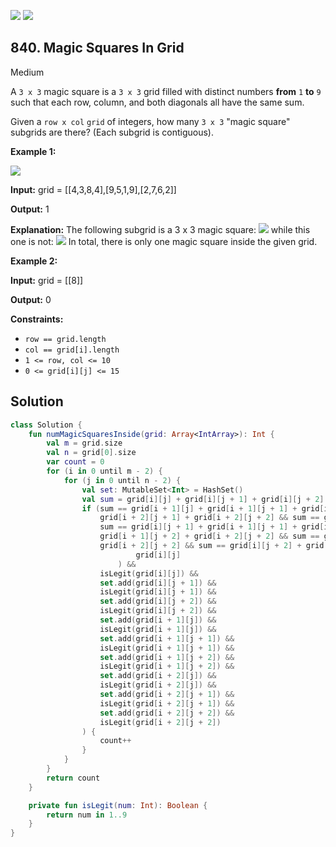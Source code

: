 [![](https://img.shields.io/github/stars/javadev/LeetCode-in-Kotlin?label=Stars&style=flat-square)](https://github.com/javadev/LeetCode-in-Kotlin)
[![](https://img.shields.io/github/forks/javadev/LeetCode-in-Kotlin?label=Fork%20me%20on%20GitHub%20&style=flat-square)](https://github.com/javadev/LeetCode-in-Kotlin/fork)

## 840\. Magic Squares In Grid

Medium

A `3 x 3` magic square is a `3 x 3` grid filled with distinct numbers **from** `1` **to** `9` such that each row, column, and both diagonals all have the same sum.

Given a `row x col` `grid` of integers, how many `3 x 3` "magic square" subgrids are there? (Each subgrid is contiguous).

**Example 1:**

![](https://assets.leetcode.com/uploads/2020/09/11/magic_main.jpg)

**Input:** grid = \[\[4,3,8,4],[9,5,1,9],[2,7,6,2]]

**Output:** 1

**Explanation:**  The following subgrid is a 3 x 3 magic square: ![](https://assets.leetcode.com/uploads/2020/09/11/magic_valid.jpg) while this one is not: ![](https://assets.leetcode.com/uploads/2020/09/11/magic_invalid.jpg) In total, there is only one magic square inside the given grid.

**Example 2:**

**Input:** grid = \[\[8]]

**Output:** 0

**Constraints:**

*   `row == grid.length`
*   `col == grid[i].length`
*   `1 <= row, col <= 10`
*   `0 <= grid[i][j] <= 15`

## Solution

```kotlin
class Solution {
    fun numMagicSquaresInside(grid: Array<IntArray>): Int {
        val m = grid.size
        val n = grid[0].size
        var count = 0
        for (i in 0 until m - 2) {
            for (j in 0 until n - 2) {
                val set: MutableSet<Int> = HashSet()
                val sum = grid[i][j] + grid[i][j + 1] + grid[i][j + 2]
                if (sum == grid[i + 1][j] + grid[i + 1][j + 1] + grid[i + 1][j + 2] && sum == grid[i + 2][j] +
                    grid[i + 2][j + 1] + grid[i + 2][j + 2] && sum == grid[i][j] + grid[i + 1][j] + grid[i + 2][j] &&
                    sum == grid[i][j + 1] + grid[i + 1][j + 1] + grid[i + 2][j + 1] && sum == grid[i][j + 2] +
                    grid[i + 1][j + 2] + grid[i + 2][j + 2] && sum == grid[i][j] + grid[i + 1][j + 1] +
                    grid[i + 2][j + 2] && sum == grid[i][j + 2] + grid[i + 1][j + 1] + grid[i + 2][j] && set.add(
                            grid[i][j]
                        ) &&
                    isLegit(grid[i][j]) &&
                    set.add(grid[i][j + 1]) &&
                    isLegit(grid[i][j + 1]) &&
                    set.add(grid[i][j + 2]) &&
                    isLegit(grid[i][j + 2]) &&
                    set.add(grid[i + 1][j]) &&
                    isLegit(grid[i + 1][j]) &&
                    set.add(grid[i + 1][j + 1]) &&
                    isLegit(grid[i + 1][j + 1]) &&
                    set.add(grid[i + 1][j + 2]) &&
                    isLegit(grid[i + 1][j + 2]) &&
                    set.add(grid[i + 2][j]) &&
                    isLegit(grid[i + 2][j]) &&
                    set.add(grid[i + 2][j + 1]) &&
                    isLegit(grid[i + 2][j + 1]) &&
                    set.add(grid[i + 2][j + 2]) &&
                    isLegit(grid[i + 2][j + 2])
                ) {
                    count++
                }
            }
        }
        return count
    }

    private fun isLegit(num: Int): Boolean {
        return num in 1..9
    }
}
```